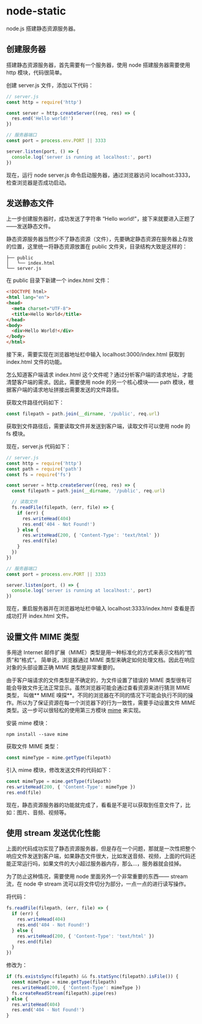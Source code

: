 # node-static

node.js 搭建静态资源服务器。

## 创建服务器

搭建静态资源服务器，首先需要有一个服务器，使用 node 搭建服务器需要使用 http 模块，代码很简单。

创建 server.js 文件，添加以下代码：
```js
// server.js
const http = require('http')

const server = http.createServer((req, res) => {
  res.end('Hello world!')
})

// 服务器端口
const port = process.env.PORT || 3333

server.listen(port, () => {
  console.log('server is running at localhost:', port)
})
```
现在，运行 node server.js 命令启动服务器，通过浏览器访问 localhost:3333，检查浏览器是否成功启动。

## 发送静态文件

上一步创建服务器时，成功发送了字符串 “Hello world!"，接下来就要进入正题了——发送静态文件。

静态资源服务器当然少不了静态资源（文件），先要确定静态资源在服务器上存放的位置，这里统一将静态资源放置在 public 文件夹，目录结构大致是这样的：
```
├── public
│   └── index.html
└── server.js
```
在 public 目录下新建一个 index.html 文件：
```html
<!DOCTYPE html>
<html lang="en">
<head>
  <meta charset="UTF-8">
  <title>Hello World</title>
</head>
<body>
  <div>Hello World!</div>
</body>
</html>
```
接下来，需要实现在浏览器地址栏中输入 localhost:3000/index.html 获取到 index.html 文件的功能。

怎么知道客户端请求 index.html 这个文件呢？通过分析客户端的请求地址，才能清楚客户端的需求。因此，需要使用 node 的另一个核心模块—— path 模块，根据客户端的请求地址拼接出需要发送的文件路径。

获取文件路径代码如下：
```js
const filepath = path.join(__dirname, '/public', req.url)
```

获取到文件路径后，需要读取文件并发送到客户端，读取文件可以使用 node 的 fs 模块。

现在，server.js 代码如下：
```js
// server.js
const http = require('http')
const path = require('path')
const fs = require('fs')

const server = http.createServer((req, res) => {
  const filepath = path.join(__dirname, '/public', req.url)

  // 读取文件
  fs.readFile(filepath, (err, file) => {
    if (err) {
      res.writeHead(404)
      res.end('404 - Not Found!')
    } else {
      res.writeHead(200, { 'Content-Type': 'text/html' })
      res.end(file)
    }
  })
})

// 服务器端口
const port = process.env.PORT || 3333

server.listen(port, () => {
  console.log('server is running at localhost:', port)
})
```
现在，重启服务器并在浏览器地址栏中输入 localhost:3333/index.html 查看是否成功打开 index.html 文件。

## 设置文件 MIME 类型

多用途 Internet 邮件扩展（MIME）类型是用一种标准化的方式来表示文档的“性质”和“格式”。 简单说，浏览器通过 MIME 类型来确定如何处理文档。因此在响应对象的头部设置正确 MIME 类型是非常重要的。

由于客户端请求的文件类型是不确定的，为文件设置了错误的 MIME 类型很有可能会导致文件无法正常显示。虽然浏览器可能会通过查看资源来进行猜测 MIME 类型， 叫做** MIME 嗅探**。不同的浏览器在不同的情况下可能会执行不同的操作。所以为了保证资源在每一个浏览器下的行为一致性，需要手动设置文件 MIME 类型。这一步可以很轻松的使用第三方模块 [mime](https://www.npmjs.com/package/mime) 来实现。

安装 mime 模块：
```
npm install --save mime
```

获取文件 MIME 类型：
```js
const mimeType = mime.getType(filepath)
```

引入 mime 模块，修改发送文件的代码如下：
```js
const mimeType = mime.getType(filepath)
res.writeHead(200, { 'Content-Type': mimeType })
res.end(file)
```
现在，静态资源服务器的功能就完成了，看看是不是可以获取到任意文件了，比如：图片、音频、视频等。

## 使用 stream 发送优化性能

上面的代码成功实现了静态资源服务器，但是存在一个问题，那就是一次性把整个响应文件发送到客户端，如果静态文件很大，比如发送音频、视频，上面的代码还能正常运行吗，如果文件的大小超过服务器内存，那么...，服务器就会挂掉。

为了防止这种情况，需要使用 node 里面另外一个非常重要的东西—— stream 流，在 node 中 stream 流可以将文件切分为部分，一点一点的进行读写操作。

将代码：
```js
fs.readFile(filepath, (err, file) => {
  if (err) {
    res.writeHead(404)
    res.end('404 - Not Found!')
  } else {
    res.writeHead(200, { 'Content-Type': 'text/html' })
    res.end(file)
  }
})
```
修改为：
```js
if (fs.existsSync(filepath) && fs.statSync(filepath).isFile()) {
  const mimeType = mime.getType(filepath)
  res.writeHead(200, { 'Content-Type': mimeType })
  fs.createReadStream(filepath).pipe(res)
} else {
  res.writeHead(404)
  res.end('404 - Not Found!')
}
```



